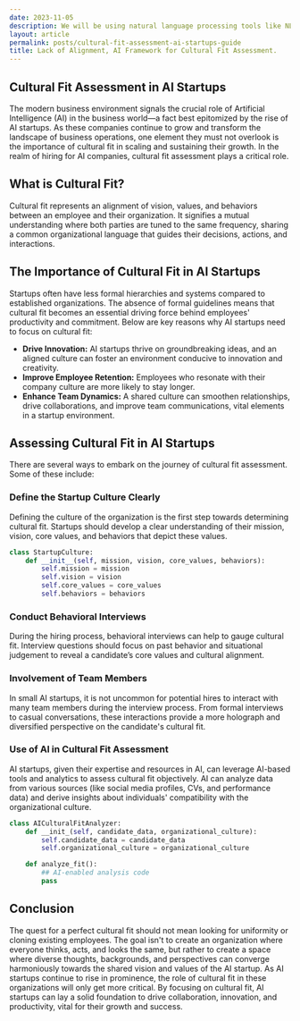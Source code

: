 ```yaml
---
date: 2023-11-05
description: We will be using natural language processing tools like NLTK and spaCy for processing text data and scikit-learn for implementing machine learning algorithms.
layout: article
permalink: posts/cultural-fit-assessment-ai-startups-guide
title: Lack of Alignment, AI Framework for Cultural Fit Assessment.
---
```


## Cultural Fit Assessment in AI Startups

The modern business environment signals the crucial role of Artificial Intelligence (AI) in the business world—a fact best epitomized by the rise of AI startups. As these companies continue to grow and transform the landscape of business operations, one element they must not overlook is the importance of cultural fit in scaling and sustaining their growth. In the realm of hiring for AI companies, cultural fit assessment plays a critical role.

## What is Cultural Fit?

Cultural fit represents an alignment of vision, values, and behaviors between an employee and their organization. It signifies a mutual understanding where both parties are tuned to the same frequency, sharing a common organizational language that guides their decisions, actions, and interactions.

## The Importance of Cultural Fit in AI Startups

Startups often have less formal hierarchies and systems compared to established organizations. The absence of formal guidelines means that cultural fit becomes an essential driving force behind employees' productivity and commitment. Below are key reasons why AI startups need to focus on cultural fit:

- **Drive Innovation:** AI startups thrive on groundbreaking ideas, and an aligned culture can foster an environment conducive to innovation and creativity.
- **Improve Employee Retention:** Employees who resonate with their company culture are more likely to stay longer.
- **Enhance Team Dynamics:** A shared culture can smoothen relationships, drive collaborations, and improve team communications, vital elements in a startup environment.

## Assessing Cultural Fit in AI Startups

There are several ways to embark on the journey of cultural fit assessment. Some of these include:

### Define the Startup Culture Clearly

Defining the culture of the organization is the first step towards determining cultural fit. Startups should develop a clear understanding of their mission, vision, core values, and behaviors that depict these values.

```python
class StartupCulture:
    def __init__(self, mission, vision, core_values, behaviors):
        self.mission = mission
        self.vision = vision
        self.core_values = core_values
        self.behaviors = behaviors
```

### Conduct Behavioral Interviews

During the hiring process, behavioral interviews can help to gauge cultural fit. Interview questions should focus on past behavior and situational judgement to reveal a candidate’s core values and cultural alignment.

### Involvement of Team Members

In small AI startups, it is not uncommon for potential hires to interact with many team members during the interview process. From formal interviews to casual conversations, these interactions provide a more holograph and diversified perspective on the candidate's cultural fit.

### Use of AI in Cultural Fit Assessment

AI startups, given their expertise and resources in AI, can leverage AI-based tools and analytics to assess cultural fit objectively. AI can analyze data from various sources (like social media profiles, CVs, and performance data) and derive insights about individuals' compatibility with the organizational culture.

```python
class AICulturalFitAnalyzer:
    def __init_(self, candidate_data, organizational_culture):
        self.candidate_data = candidate_data
        self.organizational_culture = organizational_culture

    def analyze_fit():
        ## AI-enabled analysis code
        pass
```

## Conclusion

The quest for a perfect cultural fit should not mean looking for uniformity or cloning existing employees. The goal isn't to create an organization where everyone thinks, acts, and looks the same, but rather to create a space where diverse thoughts, backgrounds, and perspectives can converge harmoniously towards the shared vision and values of the AI startup. As AI startups continue to rise in prominence, the role of cultural fit in these organizations will only get more critical. By focusing on cultural fit, AI startups can lay a solid foundation to drive collaboration, innovation, and productivity, vital for their growth and success.
